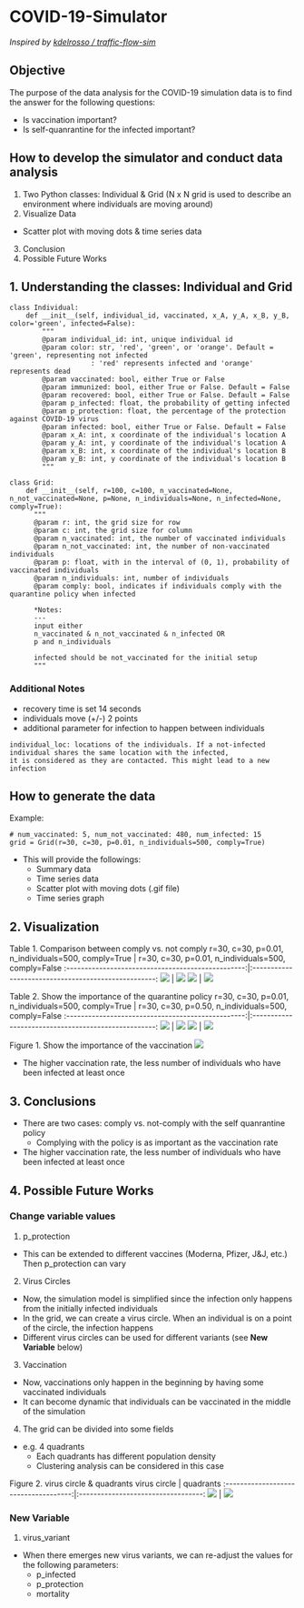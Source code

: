 # COVID-19-Simulator
*Inspired by [kdelrosso / traffic-flow-sim](https://github.com/kdelrosso/traffic-flow-sim)*


## Objective
The purpose of the data analysis for the COVID-19 simulation data is to find the answer for the following questions:
- Is vaccination important?
- Is self-quanrantine for the infected important?


## How to develop the simulator and conduct data analysis
1. Two Python classes: Individual & Grid (N x N grid is used to describe an environment where individuals are moving around)
2. Visualize Data
  - Scatter plot with moving dots & time series data
3. Conclusion
4. Possible Future Works


## 1. Understanding the classes: Individual and Grid
```
class Individual:
    def __init__(self, individual_id, vaccinated, x_A, y_A, x_B, y_B, color='green', infected=False):
        """
        @param individual_id: int, unique individual id
        @param color: str, 'red', 'green', or 'orange'. Default = 'green', representing not infected
                    : 'red' represents infected and 'orange' represents dead
        @param vaccinated: bool, either True or False
        @param immunized: bool, either True or False. Default = False
        @param recovered: bool, either True or False. Default = False
        @param p_infected: float, the probability of getting infected
        @param p_protection: float, the percentage of the protection against COVID-19 virus
        @param infected: bool, either True or False. Default = False
        @param x_A: int, x coordinate of the individual's location A
        @param y_A: int, y coordinate of the individual's location A
        @param x_B: int, x coordinate of the individual's location B
        @param y_B: int, y coordinate of the individual's location B
        """
```

```
class Grid:
    def __init__(self, r=100, c=100, n_vaccinated=None, n_not_vaccinated=None, p=None, n_individuals=None, n_infected=None, comply=True):
      """
      @param r: int, the grid size for row
      @param c: int, the grid size for column
      @param n_vaccinated: int, the number of vaccinated individuals
      @param n_not_vaccinated: int, the number of non-vaccinated individuals
      @param p: float, with in the interval of (0, 1), probability of vaccinated individuals
      @param n_individuals: int, number of individuals
      @param comply: bool, indicates if individuals comply with the quarantine policy when infected
      
      *Notes:
      ---
      input either
      n_vaccinated & n_not_vaccinated & n_infected OR
      p and n_individuals
      
      infected should be not_vaccinated for the initial setup
      """
```

### Additional Notes
- recovery time is set 14 seconds
- individuals move (+/-) 2 points
- additional parameter for infection to happen between individuals
```
individual_loc: locations of the individuals. If a not-infected individual shares the same location with the infected, 
it is considered as they are contacted. This might lead to a new infection
```

## How to generate the data
Example:
```
# num_vaccinated: 5, num_not_vaccinated: 480, num_infected: 15
grid = Grid(r=30, c=30, p=0.01, n_individuals=500, comply=True)
```
- This will provide the followings:
  - Summary data
  - Time series data
  - Scatter plot with moving dots (.gif file)
  - Time series graph



## 2. Visualization

Table 1. Comparison between comply vs. not comply
r=30, c=30, p=0.01, n_individuals=500, comply=True | r=30, c=30, p=0.01, n_individuals=500, comply=False
:-------------------------------------------------:|:---------------------------------------------------:
<img src="./images/G900_1percent_N500_Comply.gif"> | <img src="./images/G900_1percent_N500_NotComply.gif">
<img src="./images/G900_1percent_N500_Comply.png"> | <img src="./images/G900_1percent_N500_NotComply.png">


Table 2. Show the importance of the quarantine policy
r=30, c=30, p=0.01, n_individuals=500, comply=True | r=30, c=30, p=0.50, n_individuals=500, comply=False
:-------------------------------------------------:|:---------------------------------------------------:
<img src="./images/G900_1percent_N500_Comply.gif"> | <img src="./images/G900_50percent_N500_NotComply.gif">
<img src="./images/G900_1percent_N500_Comply.png"> | <img src="./images/G900_50percent_N500_NotComply.png">


Figure 1. Show the importance of the vaccination
<img src="./images/vaccination_importance.png"> 
- The higher vaccination rate, the less number of individuals who have been infected at least once



## 3. Conclusions
- There are two cases: comply vs. not-comply with the self quanrantine policy
  - Complying with the policy is as important as the vaccination rate
- The higher vaccination rate, the less number of individuals who have been infected at least once



## 4. Possible Future Works
### Change variable values
1. p_protection
  - This can be extended to different vaccines (Moderna, Pfizer, J&J, etc.) Then p_protection can vary
2. Virus Circles
  - Now, the simulation model is simplified since the infection only happens from the initially infected individuals
  - In the grid, we can create a virus circle. When an individual is on a point of the circle, the infection happens
  - Different virus circles can be used for different variants (see **New Variable** below)
3. Vaccination
  - Now, vaccinations only happen in the beginning by having some vaccinated individuals
  - It can become dynamic that individuals can be vaccinated in the middle of the simulation
4. The grid can be divided into some fields
  - e.g. 4 quadrants
    - Each quadrants has different population density
    - Clustering analysis can be considered in this case

Figure 2. virus circle & quadrants
             virus circle             |               quadrants
:------------------------------------:|:----------------------------------:
<img src="./images/virus_circle.png"> | <img src="./images/quadrants.png">
 

### New Variable
1. virus_variant
  - When there emerges new virus variants, we can re-adjust the values for the following parameters:
    - p_infected
    - p_protection
    - mortality

